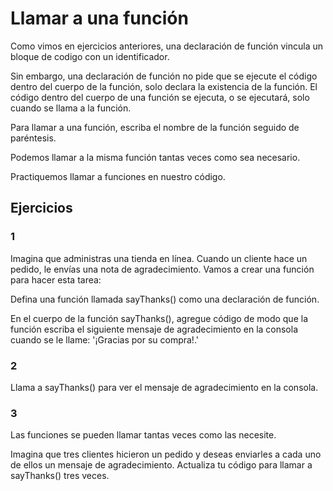 # Llamar a una función

Como vimos en ejercicios anteriores, una declaración de función vincula un bloque de codigo con un identificador.

Sin embargo, una declaración de función no pide que se ejecute el código dentro del cuerpo de la función, solo declara la existencia de la función. El código dentro del cuerpo de una función se ejecuta, o se ejecutará, solo cuando se llama a la función.

Para llamar a una función, escriba el nombre de la función seguido de paréntesis.

Podemos llamar a la misma función tantas veces como sea necesario.

Practiquemos llamar a funciones en nuestro código.

## Ejercicios 

### 1

Imagina que administras una tienda en línea. Cuando un cliente hace un pedido, le envías una nota de agradecimiento. Vamos a crear una función para hacer esta tarea:

Defina una función llamada sayThanks() como una declaración de función.

En el cuerpo de la función sayThanks(), agregue código de modo que la función escriba el siguiente mensaje de agradecimiento en la consola cuando se le llame: '¡Gracias por su compra!.'

### 2

Llama a sayThanks() para ver el mensaje de agradecimiento en la consola.

### 3

Las funciones se pueden llamar tantas veces como las necesite.

Imagina que tres clientes hicieron un pedido y deseas enviarles a cada uno de ellos un mensaje de agradecimiento. Actualiza tu código para llamar a sayThanks() tres veces.